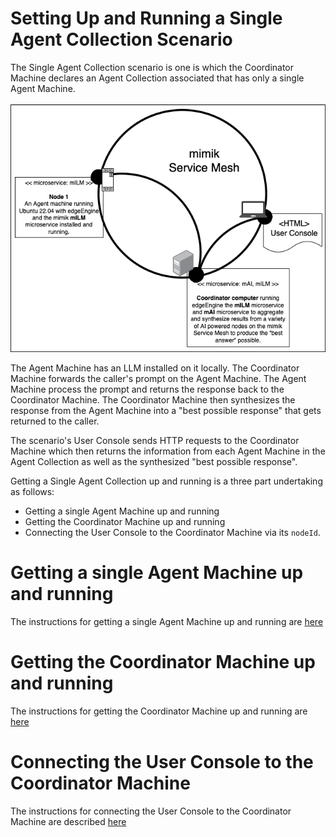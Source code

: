 # Setting Up and Running a Single Agent Collection Scenario

The Single Agent Collection scenario is one is which the Coordinator Machine declares an Agent Collection associated that has only a single Agent Machine.

![Single Agent Scenario](../images/single-agent-scenario.png)

The Agent Machine has an LLM installed on it locally. The Coordinator Machine forwards the caller's prompt on the Agent Machine. The Agent Machine process the prompt and returns the response back to the Coordinator Machine. The Coordinator Machine then synthesizes the response from the Agent Machine into a "best possible response" that gets returned to the caller.

The scenario's User Console sends HTTP requests to the Coordinator Machine which then returns the information from each Agent Machine in the Agent Collection as well as the synthesized "best possible response".


Getting a Single Agent Collection up and running is a three part undertaking as follows:

* Getting a single Agent Machine up and running
* Getting the Coordinator Machine up and running
* Connecting the User Console to the Coordinator Machine via its `nodeId`.

# Getting a single Agent Machine up and running

The instructions for getting a single Agent Machine up and running are [here](agent-machine/)

# Getting the Coordinator Machine up and running

The instructions for getting the Coordinator Machine up and running are [here](coordinator-machine/)

# Connecting the User Console to the Coordinator Machine

The instructions for connecting the User Console to the Coordinator Machine are described [here](./user-console/)